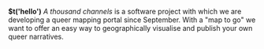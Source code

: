 <div class="block large">

  <strong> $t('hello')</strong>
  <em>A thousand channels</em> is a software project with which we are developing a queer mapping portal since September. With a "map to go" we want to offer an easy way to geographically visualise and publish your own queer narratives.
</div>

<div class="block">


</div>
